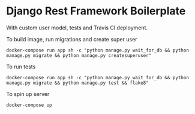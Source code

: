 # Django Rest Framework Boilerplate

With custom user model, tests and Travis CI deployment.

To build image, run migrations and create super user

`docker-compose run app sh -c "python manage.py wait_for_db && python manage.py migrate && python manage.py createsuperuser"`

To run tests

`docker-compose run app sh -c "python manage.py wait_for_db && python manage.py migrate && python manage.py test && flake8"`

To spin up server

`docker-compose up`
